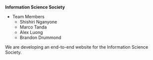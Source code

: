 **Information Science Society**

* Team Members
	* Shishiri Nganyone
	* Marco Tanda
	* Alex Luong
	* Brandon Drummond
	
We are developing an end-to-end website for the Information Science Society.